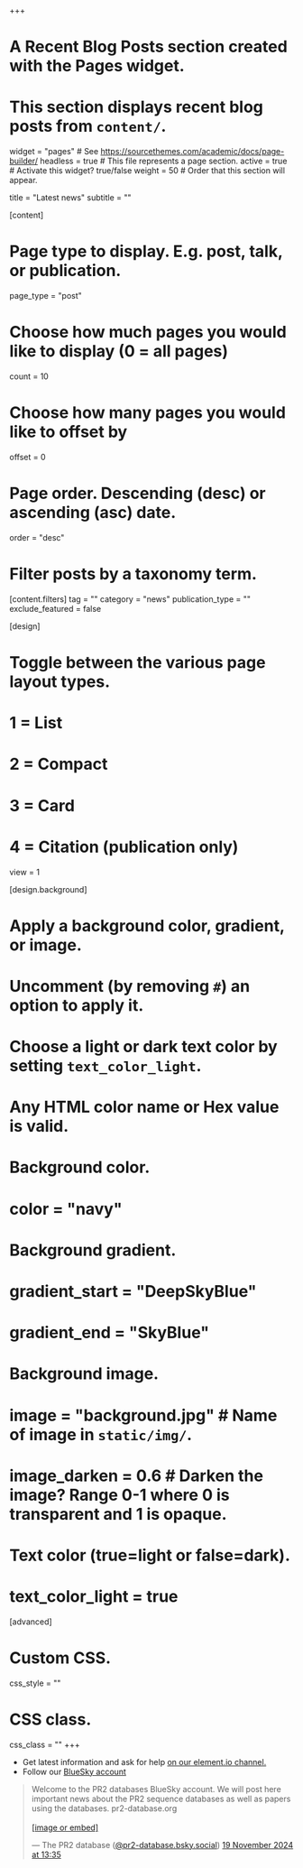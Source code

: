 +++
# A Recent Blog Posts section created with the Pages widget.
# This section displays recent blog posts from `content/`.

widget = "pages"  # See https://sourcethemes.com/academic/docs/page-builder/
headless = true  # This file represents a page section.
active = true  # Activate this widget? true/false
weight = 50  # Order that this section will appear.

title = "Latest news"
subtitle = ""

[content]
  # Page type to display. E.g. post, talk, or publication.
  page_type = "post"

  # Choose how much pages you would like to display (0 = all pages)
  count = 10

  # Choose how many pages you would like to offset by
  offset = 0

  # Page order. Descending (desc) or ascending (asc) date.
  order = "desc"

  # Filter posts by a taxonomy term.
  [content.filters]
    tag = ""
    category = "news"
    publication_type = ""
    exclude_featured = false

[design]
  # Toggle between the various page layout types.
  #   1 = List
  #   2 = Compact
  #   3 = Card
  #   4 = Citation (publication only)
  view = 1

[design.background]
  # Apply a background color, gradient, or image.
  #   Uncomment (by removing `#`) an option to apply it.
  #   Choose a light or dark text color by setting `text_color_light`.
  #   Any HTML color name or Hex value is valid.

  # Background color.
  # color = "navy"

  # Background gradient.
  # gradient_start = "DeepSkyBlue"
  # gradient_end = "SkyBlue"

  # Background image.
  # image = "background.jpg"  # Name of image in `static/img/`.
  # image_darken = 0.6  # Darken the image? Range 0-1 where 0 is transparent and 1 is opaque.

  # Text color (true=light or false=dark).
  # text_color_light = true  

[advanced]
 # Custom CSS.
 css_style = ""

 # CSS class.
 css_class = ""
+++

* Get latest information and ask for help [on our element.io channel.](https://matrix.to/#/#pr2-database:matrix.org)
* Follow our [BlueSky account](https://bsky.app/profile/pr2-database.bsky.social)


<blockquote class="bluesky-embed" data-bluesky-uri="at://did:plc:unlvrfm3glgcjo47lbgus26y/app.bsky.feed.post/3lbch4ysuxm2f" data-bluesky-cid="bafyreidag4ls2ieysuq72qfrkamaeh4kse7rho2yoheh74lpbj7rdzkl6u"><p lang="en">Welcome to the PR2 databases BlueSky account.  We will post here important news about the PR2 sequence databases  as well as papers using the databases.
pr2-database.org<br><br><a href="https://bsky.app/profile/did:plc:unlvrfm3glgcjo47lbgus26y/post/3lbch4ysuxm2f?ref_src=embed">[image or embed]</a></p>&mdash; The PR2 database (<a href="https://bsky.app/profile/did:plc:unlvrfm3glgcjo47lbgus26y?ref_src=embed">@pr2-database.bsky.social</a>) <a href="https://bsky.app/profile/did:plc:unlvrfm3glgcjo47lbgus26y/post/3lbch4ysuxm2f?ref_src=embed">19 November 2024 at 13:35</a></blockquote><script async src="https://embed.bsky.app/static/embed.js" charset="utf-8"></script>
